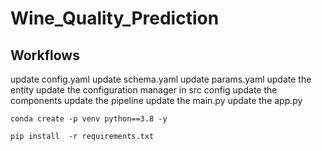 # Wine_Quality_Prediction


## Workflows
update config.yaml
update schema.yaml
update params.yaml
update the entity
update the configuration manager in src config
update the components
update the pipeline
update the main.py
update the app.py


```
conda create -p venv python==3.8 -y

pip install  -r requirements.txt





```


